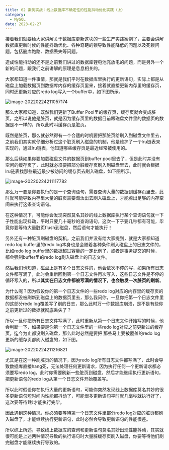 ```yaml
---
title: 62 案例实战：线上数据库不确定性的性能抖动优化实践（上）
category:
  - MySQL
date: 2023-02-27
---
```


<!-- more -->


接着我们就要给大家讲解关于数据库更新这块的一些生产实践案例了，主要会讲解数据库更新时候的性能抖动优化、各种奇葩的锁导致性能降低的问题以及死锁问题，包括删库跑路、数据丢失等问题。

造成性能抖动的还不是之前我们讲过的数据库锂电池充放电的问题，而是另外一个新的问题，跟我们之前讲解的原理是息息相关的。

大家都知道一件事情，那就是我们平时在数据库里执行的更新语句，实际上都是从磁盘上加载数据页到数据库内存的缓存页里来，接着就直接更新内存里的缓存页，同时还更新对应的redo log写入一个buffer中，如下图所示。

<img src="https://studyimages.oss-cn-beijing.aliyuncs.com/img/mysql/34-63/202210201141089.png" alt="image-20220224211057174" />

那么大家都知道，既然我们更新了Buffer Pool里的缓存页，缓存页就会变成脏页，之所以说他是脏页，就是因为缓存页里的数据目前跟磁盘文件里的数据页的数据是不一样的，所以此时叫缓存页是脏页。

既然是脏页，那么就必然得有一个合适的时机要把那脏页给刷入到磁盘文件里去，之前我们其实就仔细分析过这个脏页刷入磁盘的机制，他是维护了一个lru链表来实现的，通过lru链表，他知道哪些缓存页是最近经常被使用的。

那么后续如果你要加载磁盘文件的数据页到buffer pool里去了，但是此时并没有空闲的缓存页了，此时就必须要把部分脏缓存页刷入到磁盘里去，此时就会根据lru链表找那些最近最少被访问的缓存页去刷入磁盘，如下图所示。

<img src="https://studyimages.oss-cn-beijing.aliyuncs.com/img/mysql/34-63/202210201141090.png" alt="image-20220224211117782" />

那么万一要是你要执行的是一个查询语句，需要查询大量的数据到缓存页里去，此时就可能导致内存里大量的脏页需要淘汰出去刷入磁盘上，才能腾出足够的内存空间来执行这条查询语句。

在这种情况下，可能你会发现突然莫名其妙的线上数据库执行某个查询语句就一下子性能出现抖动，平时只要几十毫秒的查询语句，这次一下子要几秒都有可能，毕竟你要等待大量脏页flush到磁盘，然后语句才能执行！

另外还有一种脏页刷磁盘的契机，之前我们并没有给大家提到，就是大家都知道redo log buffer里的redo log本身也是会随着各种条件刷入磁盘上的日志文件的，比如redo log buffer里的数据超过容量的一定比例了，或者是事务提交的时候，都会强制buffer里的redo log刷入磁盘上的日志文件。

然后我们也知道，磁盘上是有多个日志文件的，他会依次不停的写，如果所有日志文件都写满了，此时会重新回到第一个日志文件再次写入，这些日志文件是不停的循环写入的，所以**其实在日志文件都被写满的情况下，也会触发一次脏页的刷新**。

为什么呢？因为假设你的第一个日志文件的一些redo log对应的内存里的缓存页的数据都没被刷新到磁盘上的数据页里去，那么我问你，一旦你把第一个日志文件里的这部分redo log覆盖写了别的日志，那么此时万一你数据库崩溃，是不是有些你之前更新过的数据就彻底丢失了？

所以一旦你把所有日志文件写满了，此时重新从第一个日志文件开始写的时候，他会判断一下，如果要是你第一个日志文件里的一些redo log对应之前更新过的缓存页，迄今为止都没刷入磁盘，那么此时必然是要把 那些马上要被覆盖的redo log更新的缓存页都刷入磁盘的，如下图。

![image-20220224211216821](https://studyimages.oss-cn-beijing.aliyuncs.com/img/mysql/34-63/202210201141091.png)

尤其是在这一种刷脏页的情况下，因为redo log所有日志文件都写满了，此时会导致数据库直接hang死，无法处理任何更新请求，因为执行任何一个更新请求都必须要写redo log，此时你需要刷新一些脏页到磁盘，然后才能继续执行更新语句，把更新语句的redo log从第一个日志文件开始覆盖写。

所以此时假设你在执行大量的更新语句，可能你突然发现线上数据库莫名其妙的很多更新语句短时间内性能都抖动了，可能很多更新语句平时就几毫秒就执行好了，这次要等待1秒才能执行完毕。

因此遇到这种情况，你必须要等待第一个日志文件里部分redo log对应的脏页都刷入磁盘了，才能继续执行更新语句，此时必然会导致更新语句的性能很差。

所以综上所述，导致线上数据库的查询和更新语句莫名其妙出现性能抖动，其实就很可能是上述两种情况导致的执行语句时大量脏缓存页刷入磁盘，你要等待他们刷完磁盘才能继续执行导致的。
